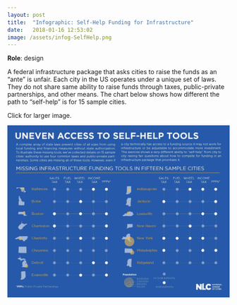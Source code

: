```yaml
---
layout: post
title:  "Infographic: Self-Help Funding for Infrastructure"
date:   2018-01-16 12:53:02
image: /assets/infog-SelfHelp.png
---
```


**Role**: design

A federal infrastructure package that asks cities to raise the funds as an “ante” is unfair. Each city in the US operates under a unique set of laws. They do not share same ability to raise funds through taxes, public-private partnerships, and other means. The chart below shows how different the path to “self-help” is for 15 sample cities.

Click for larger image.

[![Uneven access to self-help tools](/assets/infog-SelfHelp.jpg)](/projects/infog-SelfHelp.pdf)

